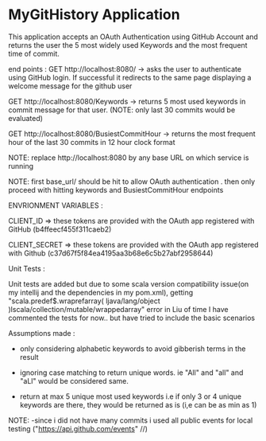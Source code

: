 # MyGitHistory Application
This application accepts an OAuth Authentication using GitHub Account and returns the user the 5 most widely used
Keywords and the most frequent time of commit.

end points : 
GET http://localhost:8080/  -> asks the user to authenticate using GitHub login. If successful it redirects to the same page
                                displaying a welcome message for the github user
                               
GET http://localhost:8080/Keywords -> returns 5 most used keywords in commit message for that user.
                                      (NOTE: only last 30 commits would be evaluated)
                                      
GET http://localhost:8080/BusiestCommitHour -> returns the most frequent hour of the last 30 commits in 12 hour clock format

NOTE: replace http://localhost:8080 by any base URL on which service is running

NOTE: first base_url/ should be hit to allow OAuth authentication . then only proceed with hitting keywords and BusiestCommitHour endpoints

ENVRIONMENT VARIABLES : 

CLIENT_ID  => these tokens are provided with the OAuth app registered with GitHub (b4ffeecf455f311caeb2)

CLIENT_SECRET  => these tokens are provided with the OAuth app registered with Github (c37d67f5f84ea4195aa3b68e6c5b27abf2958644)

Unit Tests : 

Unit tests are added but due to some scala version compatibility issue(on my intellij and the dependencies in my pom.xml),
getting "scala.predef$.wraprefarray( ljava/lang/object )lscala/collection/mutable/wrappedarray" error
in Liu of time I have commented the tests for now.. but have tried to include the basic scenarios

Assumptions made : 

- only considering alphabetic keywords to avoid gibberish terms in the result

- ignoring case matching to return unique words. ie "All" and "all" and "aLl" would be considered same.

- return at max 5 unique most used keywords i.e if only 3 or 4 unique keywords are there, they would be returned as is (i,e can be as min as 1)

NOTE:
-since i did not have many commits i used all public events for local testing ("https://api.github.com/events" //)

